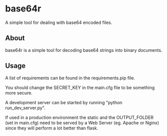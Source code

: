 # base64r

A simple tool for dealing with base64 encoded files.

## About

base64r is a simple tool for decoding base64 strings into binary documents.

## Usage

A list of requirements can be found in the requirements.pip file.

You should change the SECRET_KEY in the main.cfg file to be something more secure.

A development server can be started by running "python run_dev_server.py".

If used in a production environment the static and the OUTPUT_FOLDER (set in main.cfg) need to be served by a Web Server (eg. Apache or Nginx) since they will perform a lot better than flask.

